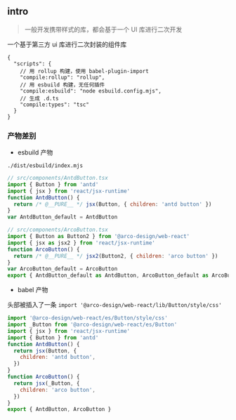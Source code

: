 ## intro

> 一般开发携带样式的库，都会基于一个 UI 库进行二次开发

一个基于第三方 ui 库进行二次封装的组件库

```jsonc
{
  "scripts": {
    // 用 rollup 构建，使用 babel-plugin-import
    "compile:rollup": "rollup",
    // 用 esbuild 构建，无任何插件
    "compile:esbuild": "node esbuild.config.mjs",
    // 生成 .d.ts
    "compile:types": "tsc"
  }
}
```

### 产物差别

- esbuild 产物

`./dist/esbuild/index.mjs`

```js
// src/components/AntdButton.tsx
import { Button } from 'antd'
import { jsx } from 'react/jsx-runtime'
function AntdButton() {
  return /* @__PURE__ */ jsx(Button, { children: 'antd button' })
}
var AntdButton_default = AntdButton

// src/components/ArcoButton.tsx
import { Button as Button2 } from '@arco-design/web-react'
import { jsx as jsx2 } from 'react/jsx-runtime'
function ArcoButton() {
  return /* @__PURE__ */ jsx2(Button2, { children: 'arco button' })
}
var ArcoButton_default = ArcoButton
export { AntdButton_default as AntdButton, ArcoButton_default as ArcoButton }
```

- babel 产物

头部被插入了一条 `import '@arco-design/web-react/lib/Button/style/css'`

```js
import '@arco-design/web-react/es/Button/style/css'
import _Button from '@arco-design/web-react/es/Button'
import { jsx } from 'react/jsx-runtime'
import { Button } from 'antd'
function AntdButton() {
  return jsx(Button, {
    children: 'antd button',
  })
}
function ArcoButton() {
  return jsx(_Button, {
    children: 'arco button',
  })
}
export { AntdButton, ArcoButton }
```
